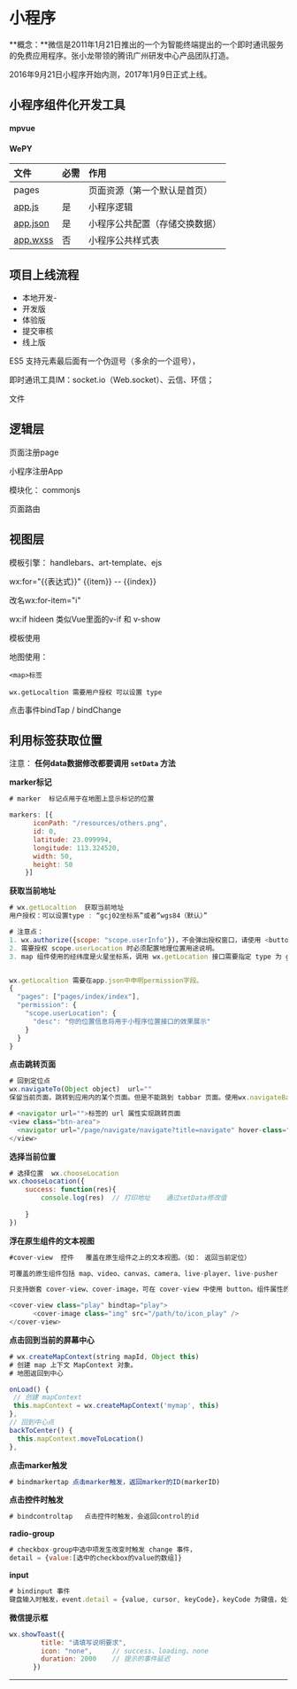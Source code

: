 # 小程序

**概念：**微信是2011年1月21日推出的一个为智能终端提出的一个即时通讯服务的免费应用程序。张小龙带领的腾讯广州研发中心产品团队打造。

2016年9月21日小程序开始内测，2017年1月9日正式上线。



## 小程序组件化开发工具

#### mpvue



#### WePY



| 文件                                                         | 必需 | 作用                           |
| :----------------------------------------------------------- | :--- | :----------------------------- |
| pages                                                        |      | 页面资源（第一个默认是首页）   |
| [app.js](https://developers.weixin.qq.com/miniprogram/dev/framework/app-service/app.html) | 是   | 小程序逻辑                     |
| [app.json](https://developers.weixin.qq.com/miniprogram/dev/framework/config.html) | 是   | 小程序公共配置（存储交换数据） |
| [app.wxss](https://developers.weixin.qq.com/miniprogram/dev/framework/view/wxss.html) | 否   | 小程序公共样式表               |



## 项目上线流程

* 本地开发-
* 开发版
* 体验版
* 提交审核
* 线上版



ES5 支持元素最后面有一个伪逗号（多余的一个逗号），



即时通讯工具IM：socket.io（Web.socket）、云信、环信；

文件



## 逻辑层

页面注册page

小程序注册App



模块化： commonjs

页面路由



## 视图层

模板引擎： handlebars、art-template、ejs



wx:for="{{表达式}}"   {{item}} -- {{index}}

改名wx:for-item="i"



wx:if     hideen  类似Vue里面的v-if 和 v-show

模板使用



地图使用：

```htnl
<map>标签

wx.getLocaltion 需要用户授权 可以设置 type  
```

点击事件bindTap / bindChange



## 利用<map>标签获取位置

注意：  **任何data数据修改都要调用 `setData` 方法**



**marker标记**

```js
# marker  标记点用于在地图上显示标记的位置

markers: [{
      iconPath: "/resources/others.png",
      id: 0,
      latitude: 23.099994,
      longitude: 113.324520,
      width: 50,
      height: 50
    }]
```

**获取当前地址**

```js
# wx.getLocaltion  获取当前地址
用户授权：可以设置type : “gcj02坐标系”或者“wgs84（默认）”

# 注意点：
1. wx.authorize({scope: "scope.userInfo"})，不会弹出授权窗口，请使用 <button open-type="getUserInfo"/>
2. 需要授权 scope.userLocation 时必须配置地理位置用途说明。
3. map 组件使用的经纬度是火星坐标系，调用 wx.getLocation 接口需要指定 type 为 gcj02


wx.getLocaltion 需要在app.json中申明permission字段。
{
  "pages": ["pages/index/index"],
  "permission": {
    "scope.userLocation": {
      "desc": "你的位置信息将用于小程序位置接口的效果展示"
    }
  }
}
```

**点击跳转页面**

```js
# 回到定位点
wx.navigateTo(Object object)  url=""
保留当前页面，跳转到应用内的某个页面。但是不能跳到 tabbar 页面。使用wx.navigateBack 可以返回到原页面。小程序中页面栈最多十层。

# <navigator url="">标签的 url 属性实现跳转页面
<view class="btn-area">
  <navigator url="/page/navigate/navigate?title=navigate" hover-class="navigator-hover">跳转到新页面</navigator>
</view>
```

**选择当前位置**


```js
# 选择位置  wx.chooseLocation
wx.chooseLocation({
    success: function(res){
        console.log(res)  // 打印地址    通过setData修改值
        
    }
})
```

**浮在原生组件的文本视图**


```js
#cover-view  控件   覆盖在原生组件之上的文本视图。（如： 返回当前定位）

可覆盖的原生组件包括 map、video、canvas、camera、live-player、live-pusher

只支持嵌套 cover-view、cover-image，可在 cover-view 中使用 button。组件属性的长度单位默认为px，2.4.0起支持传入单位(rpx/px)。

<cover-view class="play" bindtap="play">
      <cover-image class="img" src="/path/to/icon_play" />
</cover-view>
```

**点击回到当前的屏幕中心**


```js
# wx.createMapContext(string mapId, Object this)
# 创建 map 上下文 MapContext 对象。
# 地图返回到中心

onLoad() {
 // 创建 mapContext
 this.mapContext = wx.createMapContext('mymap', this)
},
// 回到中心点
backToCenter() {
  this.mapContext.moveToLocation()
},
```

**点击marker触发**

```js
# bindmarkertap 点击marker触发，返回marker的ID(markerID)

```

**点击控件时触发**

```js
# bindcontroltap   点击控件时触发，会返回control的id

```



**radio-group**

```js
# checkbox-group中选中项发生改变时触发 change 事件，
detail = {value:[选中的checkbox的value的数组]}

```

**input**

```js
# bindinput 事件
键盘输入时触发，event.detail = {value, cursor, keyCode}，keyCode 为键值，处理函数可以直接 return 一个字符串，将替换输入框的内容。
```

**微信提示框**

```js
wx.showToast({
        title: "请填写说明要求",
        icon: "none",	  // success、loading、none
        duration: 2000    // 提示的事件延迟
      })
```



****


